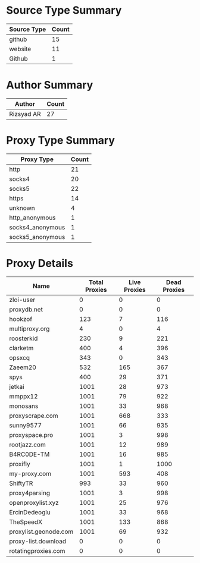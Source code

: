 # Source Type Summary

| Source Type | Count |
|-------------|-------|
| github | 15 |
| website | 11 |
| Github | 1 |


# Author Summary

| Author | Count |
|--------|-------|
| Rizsyad AR | 27 |


# Proxy Type Summary

| Proxy Type | Count |
|------------|-------|
| http | 21 |
| socks4 | 20 |
| socks5 | 22 |
| https | 14 |
| unknown | 4 |
| http_anonymous | 1 |
| socks4_anonymous | 1 |
| socks5_anonymous | 1 |


# Proxy Details

| Name | Total Proxies | Live Proxies | Dead Proxies |
|------|---------------|--------------|---------------|
| zloi-user | 0 | 0 | 0 |
| proxydb.net | 0 | 0 | 0 |
| hookzof | 123 | 7 | 116 |
| multiproxy.org | 4 | 0 | 4 |
| roosterkid | 230 | 9 | 221 |
| clarketm | 400 | 4 | 396 |
| opsxcq | 343 | 0 | 343 |
| Zaeem20 | 532 | 165 | 367 |
| spys | 400 | 29 | 371 |
| jetkai | 1001 | 28 | 973 |
| mmppx12 | 1001 | 79 | 922 |
| monosans | 1001 | 33 | 968 |
| proxyscrape.com | 1001 | 668 | 333 |
| sunny9577 | 1001 | 66 | 935 |
| proxyspace.pro | 1001 | 3 | 998 |
| rootjazz.com | 1001 | 12 | 989 |
| B4RC0DE-TM | 1001 | 16 | 985 |
| proxifly | 1001 | 1 | 1000 |
| my-proxy.com | 1001 | 593 | 408 |
| ShiftyTR | 993 | 33 | 960 |
| proxy4parsing | 1001 | 3 | 998 |
| openproxylist.xyz | 1001 | 25 | 976 |
| ErcinDedeoglu | 1001 | 33 | 968 |
| TheSpeedX | 1001 | 133 | 868 |
| proxylist.geonode.com | 1001 | 69 | 932 |
| proxy-list.download | 0 | 0 | 0 |
| rotatingproxies.com | 0 | 0 | 0 |
